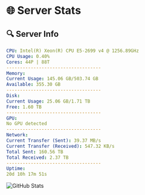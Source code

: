 # 🌐 Server Stats
## 🔍 Server Info
```yaml
CPU: Intel(R) Xeon(R) CPU E5-2699 v4 @ 1256.89GHz
CPU Usage: 0.40%
Cores: 44P | 88T
-----------------------------------
Memory:
Current Usage: 145.06 GB/503.74 GB
Available: 355.30 GB
-----------------------------------
Disk:
Current Usage: 25.06 GB/1.71 TB
Free: 1.60 TB
-----------------------------------
GPU:
No GPU detected
-----------------------------------
Network:
Current Transfer (Sent): 39.37 MB/s
Current Transfer (Received): 547.32 KB/s
Total Sent: 160.56 TB
Total Received: 2.37 TB
-----------------------------------
Uptime:
20d 10h 17m 51s
```
![GitHub Stats](https://img.shields.io/badge/Updated-2025-02-28_09:01:09-blue)
